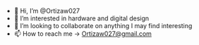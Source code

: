 - 👋 Hi, I’m @Ortizaw027
- 👀 I’m interested in hardware and digital design
- 💞️ I’m looking to collaborate on anything I may find interesting
- 📫 How to reach me -> Ortizaw027@gmail.com

<!---
Ortizaw027/Ortizaw027 is a ✨ special ✨ repository because its `README.md` (this file) appears on your GitHub profile.
You can click the Preview link to take a look at your changes.
--->
